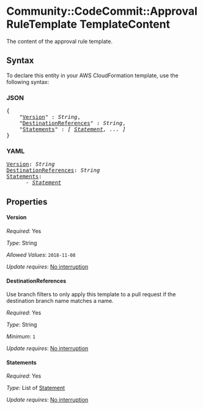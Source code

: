 # Community::CodeCommit::ApprovalRuleTemplate TemplateContent

The content of the approval rule template.

## Syntax

To declare this entity in your AWS CloudFormation template, use the following syntax:

### JSON

<pre>
{
    "<a href="#version" title="Version">Version</a>" : <i>String</i>,
    "<a href="#destinationreferences" title="DestinationReferences">DestinationReferences</a>" : <i>String</i>,
    "<a href="#statements" title="Statements">Statements</a>" : <i>[ <a href="statement.md">Statement</a>, ... ]</i>
}
</pre>

### YAML

<pre>
<a href="#version" title="Version">Version</a>: <i>String</i>
<a href="#destinationreferences" title="DestinationReferences">DestinationReferences</a>: <i>String</i>
<a href="#statements" title="Statements">Statements</a>: <i>
      - <a href="statement.md">Statement</a></i>
</pre>

## Properties

#### Version

_Required_: Yes

_Type_: String

_Allowed Values_: <code>2018-11-08</code>

_Update requires_: [No interruption](https://docs.aws.amazon.com/AWSCloudFormation/latest/UserGuide/using-cfn-updating-stacks-update-behaviors.html#update-no-interrupt)

#### DestinationReferences

Use branch filters to only apply this template to a pull request if the destination branch name matches a name.

_Required_: Yes

_Type_: String

_Minimum_: <code>1</code>

_Update requires_: [No interruption](https://docs.aws.amazon.com/AWSCloudFormation/latest/UserGuide/using-cfn-updating-stacks-update-behaviors.html#update-no-interrupt)

#### Statements

_Required_: Yes

_Type_: List of <a href="statement.md">Statement</a>

_Update requires_: [No interruption](https://docs.aws.amazon.com/AWSCloudFormation/latest/UserGuide/using-cfn-updating-stacks-update-behaviors.html#update-no-interrupt)

